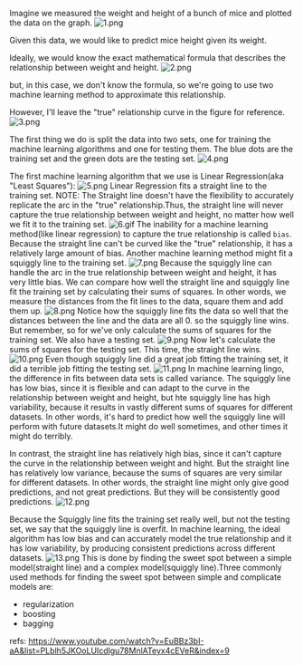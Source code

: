 Imagine we measured the weight and height of a bunch of mice and plotted the data on the graph.
![1.png](1.png)

Given this data, we would like to predict mice height given its weight.

Ideally, we would know the exact mathematical formula that describes the relationship between weight and height.
![2.png](2.png)

but, in this case, we don't know the formula, so we're going to use two machine learning method to approximate this relationship.

However, I'll leave the "true" relationship curve in the figure for reference.
![3.png](3.png)

The first thing we do is split the data into two sets, one for training the machine learning algorithms and one for testing them. The blue dots are the training set and the green dots are the testing set.
![4.png](4.png)


The first machine learning algorithm that we use is Linear Regression(aka "Least Squares"):
![5.png](5.png)
Linear Regression fits a straight line to the training set.
NOTE: The Straight line doesn't have the flexibility to accurately replicate the arc in the "true" relationship.Thus, the straight line will never capture the true relationship between weight and height, no matter how well we fit it to the training set.
![6.gif](6.gif)
The inability for a machine learning method(like linear regression) to capture the true relationship is called `bias`. Because the straight line can't be curved like the "true" relationship, it has a relatively large amount of bias.
Another machine learning method might fit a squiggly line to the training set.
![7.png](7.png)
Because the squiggly line can handle the arc in the true relationship between weight and height, it has very little bias.
We can compare how well the straight line and squiggly line fit the training set by calculating their sums of squares. In other words, we measure the distances from the fit lines to the data, square them and add them up.
![8.png](8.png)
Notice how the squiggly line fits the data so well that the distances between the line and the data are all 0. so the squiggly line wins.
But remember, so for we've only calculate the sums of squares for the training set. We also have a testing set.
![9.png](9.png)
Now let's calculate the sums of squares for the testing set. This time, the straight line wins.
![10.png](10.png)
Even though squiggly line did a great job fitting the training set, it did a terrible job fitting the testing set.
![11.png](11.png)
In machine learning lingo, the difference in fits between data sets is called variance. The squiggly line has low bias, since it is flexible and can adapt to the curve in the relationship between weight and height, but hte squiggly line has high variability, because it results in vastly different sums of squares for different datasets. In other words, it's hard to predict how well the squiggly line will perform with future datasets.It might do well sometimes, and other times it might do terribly.

In contrast, the straight line has relatively high bias, since it can't capture the curve in the relationship between weight and hight. But the straight line has relatively low variance, because the sums of squares are very similar for different datasets. In other words, the straight line might only give good predictions, and not great predictions. But they will be consistently good predictions.
![12.png](12.png)

Because the Squiggly line fits the training set really well, but not the testing set, we say that the squiggly line is overfit. In machine learning, the ideal algorithm has low bias and can accurately model the true relationship and it has low variability, by producing consistent predictions across different datasets.
![13.png](13.png)
This is done by finding the sweet spot between a simple model(straight line) and a complex model(squiggly line).Three commonly used methods for finding the sweet spot between simple and complicate models are:

- regularization
- boosting
- bagging





refs:
https://www.youtube.com/watch?v=EuBBz3bI-aA&list=PLblh5JKOoLUIcdlgu78MnlATeyx4cEVeR&index=9